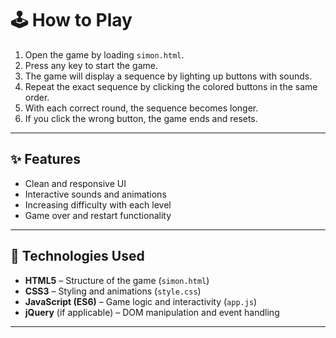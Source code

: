 # 🕹️ How to Play

1. Open the game by loading `simon.html`.
2. Press any key to start the game.
3. The game will display a sequence by lighting up buttons with sounds.
4. Repeat the exact sequence by clicking the colored buttons in the same order.
5. With each correct round, the sequence becomes longer.
6. If you click the wrong button, the game ends and resets.

---

## ✨ Features

- Clean and responsive UI
- Interactive sounds and animations
- Increasing difficulty with each level
- Game over and restart functionality

---

## 🚀 Technologies Used

- **HTML5** – Structure of the game (`simon.html`)
- **CSS3** – Styling and animations (`style.css`)
- **JavaScript (ES6)** – Game logic and interactivity (`app.js`)
- **jQuery** (if applicable) – DOM manipulation and event handling

---
